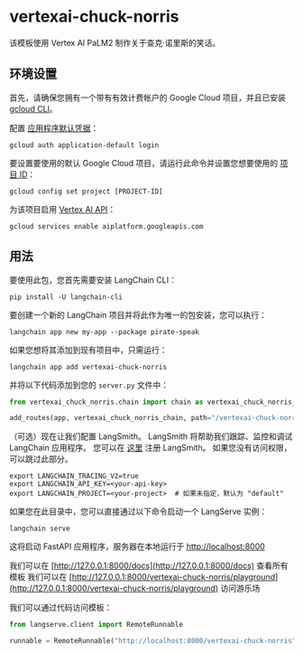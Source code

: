 # vertexai-chuck-norris

该模板使用 Vertex AI PaLM2 制作关于查克·诺里斯的笑话。

## 环境设置

首先，请确保您拥有一个带有有效计费帐户的 Google Cloud 项目，并且已安装 [gcloud CLI](https://cloud.google.com/sdk/docs/install)。

配置 [应用程序默认凭据](https://cloud.google.com/docs/authentication/provide-credentials-adc)：

```shell
gcloud auth application-default login
```

要设置要使用的默认 Google Cloud 项目，请运行此命令并设置您想要使用的 [项目 ID](https://support.google.com/googleapi/answer/7014113?hl=en)：
```shell
gcloud config set project [PROJECT-ID]
```

为该项目启用 [Vertex AI API](https://console.cloud.google.com/apis/library/aiplatform.googleapis.com)：
```shell
gcloud services enable aiplatform.googleapis.com
```

## 用法

要使用此包，您首先需要安装 LangChain CLI：

```shell
pip install -U langchain-cli
```

要创建一个新的 LangChain 项目并将此作为唯一的包安装，您可以执行：

```shell
langchain app new my-app --package pirate-speak
```

如果您想将其添加到现有项目中，只需运行：

```shell
langchain app add vertexai-chuck-norris
```

并将以下代码添加到您的 `server.py` 文件中：
```python
from vertexai_chuck_norris.chain import chain as vertexai_chuck_norris_chain

add_routes(app, vertexai_chuck_norris_chain, path="/vertexai-chuck-norris")
```

（可选）现在让我们配置 LangSmith。 
LangSmith 将帮助我们跟踪、监控和调试 LangChain 应用程序。 
您可以在 [这里](https://smith.langchain.com/) 注册 LangSmith。 
如果您没有访问权限，可以跳过此部分。

```shell
export LANGCHAIN_TRACING_V2=true
export LANGCHAIN_API_KEY=<your-api-key>
export LANGCHAIN_PROJECT=<your-project>  # 如果未指定，默认为 "default"
```

如果您在此目录中，您可以直接通过以下命令启动一个 LangServe 实例：

```shell
langchain serve
```

这将启动 FastAPI 应用程序，服务器在本地运行于 
[http://localhost:8000](http://localhost:8000)

我们可以在 [http://127.0.0.1:8000/docs](http://127.0.0.1:8000/docs) 查看所有模板
我们可以在 [http://127.0.0.1:8000/vertexai-chuck-norris/playground](http://127.0.0.1:8000/vertexai-chuck-norris/playground) 访问游乐场  

我们可以通过代码访问模板：

```python
from langserve.client import RemoteRunnable

runnable = RemoteRunnable("http://localhost:8000/vertexai-chuck-norris")
```